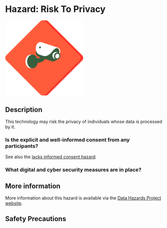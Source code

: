 # Hazard: Risk To Privacy

<img src="/images/privacy.png" alt="A red diamond shaped outline (like a warning sign) with a picture of a surveillance camera in the middle." width="250"/>

## Description

This technology may risk the privacy of individuals whose data is processed by it.

### Is the explicit and well-informed consent from any participants?

See also the [lacks informed consent hazard](./lacks-informed-consent.md).

### What digital and cyber security measures are in place?

## More information

More information about this hazard is available via the [Data Hazards Project website][1].

## Safety Precautions

[1]: https://datahazards.com/hazards/risk-to-privacy.html

